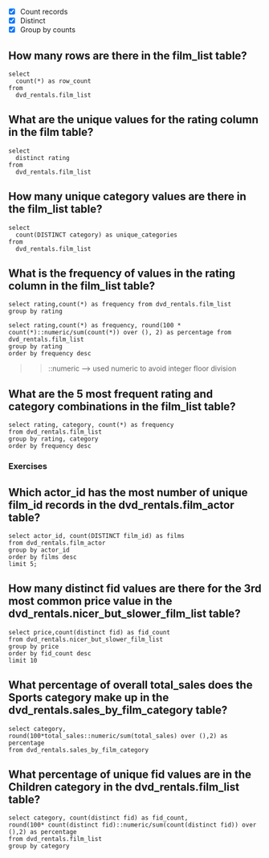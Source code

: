 - [x] Count records
- [x] Distinct
- [x] Group by counts

## How many rows are there in the film_list table?

```
select
  count(*) as row_count
from
  dvd_rentals.film_list
```

## What are the unique values for the rating column in the film table?

```
select
  distinct rating
from
  dvd_rentals.film_list
```  

## How many unique category values are there in the film_list table?

```
select
  count(DISTINCT category) as unique_categories
from
  dvd_rentals.film_list
```

## What is the frequency of values in the rating column in the film_list table?

```
select rating,count(*) as frequency from dvd_rentals.film_list
group by rating
```

```
select rating,count(*) as frequency, round(100 * count(*)::numeric/sum(count(*)) over (), 2) as percentage from dvd_rentals.film_list
group by rating
order by frequency desc
```
>> ::numeric --> used numeric to avoid integer floor division

## What are the 5 most frequent rating and category combinations in the film_list table?

```
select rating, category, count(*) as frequency
from dvd_rentals.film_list
group by rating, category
order by frequency desc
```

### Exercises

## Which actor_id has the most number of unique film_id records in the dvd_rentals.film_actor table?

```
select actor_id, count(DISTINCT film_id) as films
from dvd_rentals.film_actor
group by actor_id
order by films desc
limit 5;
```

## How many distinct fid values are there for the 3rd most common price value in the dvd_rentals.nicer_but_slower_film_list table?

```
select price,count(distinct fid) as fid_count
from dvd_rentals.nicer_but_slower_film_list
group by price
order by fid_count desc
limit 10
```

## What percentage of overall total_sales does the Sports category make up in the dvd_rentals.sales_by_film_category table?

``` 
select category, 
round(100*total_sales::numeric/sum(total_sales) over (),2) as percentage 
from dvd_rentals.sales_by_film_category
```

## What percentage of unique fid values are in the Children category in the dvd_rentals.film_list table?

```
select category, count(distinct fid) as fid_count, 
round(100* count(distinct fid)::numeric/sum(count(distinct fid)) over (),2) as percentage 
from dvd_rentals.film_list
group by category
```
